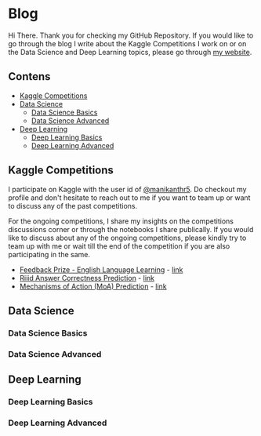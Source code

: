 # Blog

Hi There. Thank you for checking my GitHub Repository. If you would like to go through the blog I write about the Kaggle Competitions I work on or on the Data Science and Deep Learning topics, please go through <a href="https://manikanthr5.github.io/blog/" target="_blank" label="Blog by Manikanth Reddy">my website</a>.

## Contens

- [Kaggle Competitions](#kaggle-competitions)
- [Data Science](#data-science)
  - [Data Science Basics](#data-science-basics)
  - [Data Science Advanced](#data-science-advanced)
- [Deep Learning](#deep-learning)
  - [Deep Learning Basics](#deep-learning-basics)
  - [Deep Learning Advanced](#deep-learning-advanced)

## Kaggle Competitions

I participate on Kaggle with the user id of <a href="https://kaggle.com/manikanthr5/" target="_blank" label="Manikanth Reddy on Kaggle">@manikanthr5</a>. Do checkout my profile and don't hesitate to reach out to me if you want to team up or want to discuss any of the past competitions.

For the ongoing competitions, I share my insights on the competitions discussions corner or through the notebooks I share publically. If you would like to discuss about any of the ongoing competitions, please kindly try to team up with me or wait till the end of the competition if you are also participating in the same.

- [Feedback Prize - English Language Learning](#feedback-prize---english-language-learning) - [link](https://www.kaggle.com/competitions/feedback-prize-english-language-learning)
- [Riiid Answer Correctness Prediction](#riiid-answer-correctness-prediction) - [link](https://www.kaggle.com/competitions/riiid-test-answer-prediction)
- [Mechanisms of Action (MoA) Prediction](#mechanisms-of-action-moa-prediction) - [link](https://www.kaggle.com/competitions/lish-moa)

## Data Science

### Data Science Basics

### Data Science Advanced

## Deep Learning

### Deep Learning Basics

### Deep Learning Advanced
